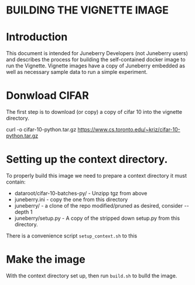 BUILDING THE VIGNETTE IMAGE
========

# Introduction

This document is intended for Juneberry Developers (not Juneberry users) and describes the process for 
building the self-contained docker image to run the Vignette. Vignette images have a copy of Juneberry
embedded as well as necessary sample data to run a simple experiment.

# Donwload CIFAR

The first step is to download (or copy) a copy of cifar 10 into the vignette directory.

curl -o cifar-10-python.tar.gz https://www.cs.toronto.edu/~kriz/cifar-10-python.tar.gz

# Setting up the context directory.

To properly build this image we need to prepare a context directory it must contain:

* dataroot/cifar-10-batches-py/ - Unzipp tgz from above
* juneberry.ini - copy the one from this directory
* juneberry/ - a clone of the repo modified/pruned as desired, consider --depth 1
* juneberry/setup.py - A copy of the stripped down setup.py from this directory.

There is a convenience script `setup_context.sh` to this

# Make the image

With the context directory set up, then run `build.sh` to bulld the image.

